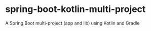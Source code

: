# spring-boot-kotlin-multi-project
A Spring Boot multi-project (app and lib) using Kotlin and Gradle
